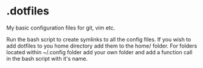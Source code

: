 # .dotfiles
My basic configuration files for git, vim etc.

Run the bash script to create symlinks to all the config files. If you wish to add dotfiles to you home directory add them to the home/ folder. For folders located within ~/.config folder add your own folder and add a function call in the bash script with it's name.

